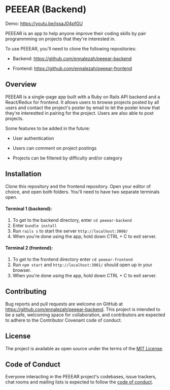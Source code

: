 # PEEEAR (Backend)

Demo: <a href="https://youtu.be/issaJ04pfGU" target="_blank">https://youtu.be/issaJ04pfGU</a>

PEEEAR is an app to help anyone improve their coding skills by pair programmming on projects that they're interested in.

To use PEEEAR, you'll need to clone the following repositories:

* Backend: <a href="https://github.com/ennalezah/peeear-backend" target="_blank">https://github.com/ennalezah/peeear-backend</a>

* Frontend: <a href="https://github.com/ennalezah/peeear-frontend" target="_blank">https://github.com/ennalezah/peeear-frontend</a>

## Overview

PEEEAR is a single-page app built with a Ruby on Rails API backend and a React/Redux for frontend. It allows users to browse projects posted by all users and contact the project's poster by email to let the poster know that they're interestted in pairing for the project. Users are also able to post projects.

Some features to be added in the future:

* User authentication

* Users can comment on project postings

* Projects can be filtered by difficulty and/or category

## Installation

Clone this repository and the frontend repository. Open your editor of choice, and open both folders. You'll need to have two separate terminals open.

#### Terminal 1 (backend):

1. To get to the backend directory, enter ```cd peeear-backend```
2. Enter ```bundle install```
3. Run ```rails s``` to start the server ```http://localhost:3000/```
4. When you're done using the app, hold down CTRL + C to exit server.

#### Terminal 2 (frontend):

1. To get to the frontend directory enter ```cd peeear-frontend```
2. Run ```npm start``` and ```http://localhost:3001/``` should open up in your browser. 
4. When you're done using the app, hold down CTRL + C to exit server.

## Contributing
Bug reports and pull requests are welcome on GitHub at https://github.com/ennalezah/peeear-backend. This project is intended to be a safe, welcoming space for collaboration, and contributors are expected to adhere to the Contributor Covenant code of conduct.

## License
The project is available as open source under the terms of the <a href="https://github.com/ennalezah/peeear-backend/blob/master/LICENCE" target="_blank">MIT License</a>.

## Code of Conduct
Everyone interacting in the PEEEAR project's codebases, issue trackers, chat rooms and mailing lists is expected to follow the <a href="https://github.com/ennalezah/peeear-backend/blob/master/CODE_OF_CONDUCT.md" target="_blank">code of conduct</a>.